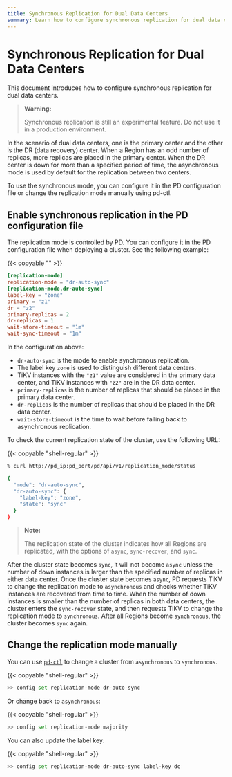 ```yaml
---
title: Synchronous Replication for Dual Data Centers
summary: Learn how to configure synchronous replication for dual data centers.
---
```


# Synchronous Replication for Dual Data Centers

This document introduces how to configure synchronous replication for dual data centers.

> **Warning:**
> 
> Synchronous replication is still an experimental feature. Do not use it in a production environment.

In the scenario of dual data centers, one is the primary center and the other is the DR (data recovery) center. When a Region has an odd number of replicas, more replicas are placed in the primary center. When the DR center is down for more than a specified period of time, the asynchronous mode is used by default for the replication between two centers.

To use the synchronous mode, you can configure it in the PD configuration file or change the replication mode manually using pd-ctl.

## Enable synchronous replication in the PD configuration file

The replication mode is controlled by PD. You can configure it in the PD configuration file when deploying a cluster. See the following example:

{{< copyable "" >}}

```toml
[replication-mode]
replication-mode = "dr-auto-sync"
[replication-mode.dr-auto-sync]
label-key = "zone"
primary = "z1"
dr = "z2"
primary-replicas = 2
dr-replicas = 1
wait-store-timeout = "1m"
wait-sync-timeout = "1m"
```

In the configuration above:

+ `dr-auto-sync` is the mode to enable synchronous replication.
+ The label key `zone` is used to distinguish different data centers.
+ TiKV instances with the `"z1"` value are considered in the primary data center, and TiKV instances with `"z2"` are in the DR data center.
+ `primary-replicas` is the number of replicas that should be placed in the primary data center.
+ `dr-replicas` is the number of replicas that should be placed in the DR data center.
+ `wait-store-timeout` is the time to wait before falling back to asynchronous replication.

To check the current replication state of the cluster, use the following URL:

{{< copyable "shell-regular" >}}

```bash
% curl http://pd_ip:pd_port/pd/api/v1/replication_mode/status
```

```bash
{
  "mode": "dr-auto-sync",
  "dr-auto-sync": {
    "label-key": "zone",
    "state": "sync"
  }
}
```

> **Note:**
> 
> The replication state of the cluster indicates how all Regions are replicated, with the options of `async`, `sync-recover`, and `sync`.

After the cluster state becomes `sync`, it will not become `async` unless the number of down instances is larger than the specified number of replicas in either data center. Once the cluster state becomes `async`, PD requests TiKV to change the replication mode to `asynchronous` and checks whether TiKV instances are recovered from time to time. When the number of down instances is smaller than the number of replicas in both data centers, the cluster enters the `sync-recover` state, and then requests TiKV to change the replication mode to `synchronous`. After all Regions become `synchronous`, the cluster becomes `sync` again.

## Change the replication mode manually

You can use [`pd-ctl`](/pd-control.md) to change a cluster from `asynchronous` to `synchronous`.

{{< copyable "shell-regular" >}}

```bash
>> config set replication-mode dr-auto-sync
```

Or change back to `asynchronous`:

{{< copyable "shell-regular" >}}

```bash
>> config set replication-mode majority
```

You can also update the label key:

{{< copyable "shell-regular" >}}

```bash
>> config set replication-mode dr-auto-sync label-key dc
```

